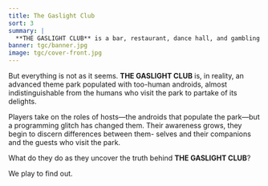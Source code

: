 ```yaml
---
title: The Gaslight Club
sort: 3
summary: |
  **THE GASLIGHT CLUB** is a bar, restaurant, dance hall, and gambling den, a jewel of delights in one of the rougher neighbourhoods of Valentine City. It’s the early 20’s, post World War I and **THE GASLIGHT CLUB** is the place to be.
banner: tgc/banner.jpg
image: tgc/cover-front.jpg
---
```


But everything is not as it seems. **THE GASLIGHT CLUB** is, in reality, an advanced theme park populated with too-human androids, almost indistinguishable from the humans who visit the park to partake of its delights.

Players take on the roles of hosts&mdash;the androids that populate the park&mdash;but a programming glitch has changed them. Their awareness grows, they begin to discern differences between them- selves and their companions and the guests who visit the park.

What do they do as they uncover the truth behind **THE GASLIGHT CLUB**?

We play to find out.
